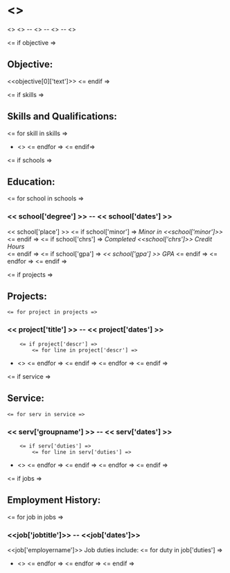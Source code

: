 # <<author>>
<<streetaddress>> <<citystatezip>> -- <<phone>> -- <<email>> -- <<webpage>>

<= if objective =>
## Objective:
<<objective[0]['text']>>
<= endif =>

<= if skills =>
## Skills and Qualifications:

<= for skill in skills =>
* <<skill>>
<= endfor =>
<= endif=>

<= if schools =>
## Education:

<= for school in schools =>
### << school['degree'] >> -- << school['dates'] >>
<< school['place'] >>
<= if school['minor'] =>
*Minor in <<school['minor']>>*
<= endif =>
<= if school['chrs'] =>
*Completed <<school['chrs']>> Credit Hours*  
<= endif =>
<= if school['gpa'] =>
*<< school['gpa'] >> GPA*
<= endif =>
<= endfor =>
<= endif =>

<= if projects =>
## Projects:
    <= for project in projects =>
### << project['title'] >> -- << project['dates'] >>
        <= if project['descr'] =>
            <= for line in project['descr'] =>
* <<line>>
            <= endfor =>
        <= endif =>
    <= endfor =>
<= endif =>

<= if service =>
## Service:
    <= for serv in service =>
### << serv['groupname'] >> -- << serv['dates'] >>
        <= if serv['duties'] =>
            <= for line in serv['duties'] =>
* <<line>>
            <= endfor =>
        <= endif =>
    <= endfor =>
<= endif =>


<= if jobs =>
## Employment History:

<= for job in jobs =>
### <<job['jobtitle']>> -- <<job['dates']>>
<<job['employername']>>
Job duties include:
<= for duty in job['duties'] =>
* <<duty>>
<= endfor =>
<= endfor =>
<= endif =>
